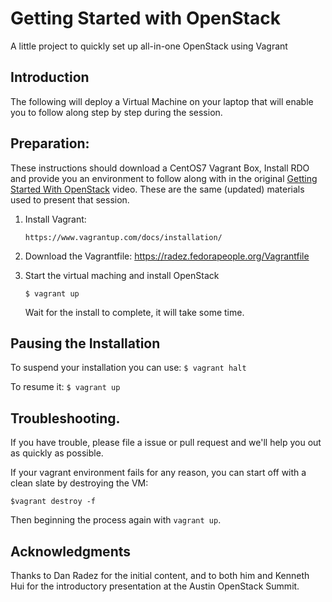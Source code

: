 # Getting Started with OpenStack 
A little project to quickly set up all-in-one OpenStack using Vagrant

## Introduction
The following will deploy a Virtual Machine on your laptop that will enable you to
follow along step by step during the session.

## Preparation:

These instructions should download a CentOS7 Vagrant Box, Install RDO and provide
you an environment to follow along with in the original [Getting Started With
OpenStack](https://www.openstack.org/videos/austin-2016/getting-started-with-openstack)
video. These are the same (updated) materials used to present that session.


1. Install Vagrant: 

   ```https://www.vagrantup.com/docs/installation/```

2. Download the Vagrantfile: https://radez.fedorapeople.org/Vagrantfile

3. Start the virtual maching and install OpenStack

   ```$ vagrant up```

   Wait for the install to complete, it will take some time.

## Pausing the Installation

To suspend your installation you can use:
```$ vagrant halt```

To resume it:
```$ vagrant up```

## Troubleshooting.

If you have trouble, please file a issue or pull request and we'll help you
out as quickly as possible.

If your vagrant environment fails for any reason, you can start off with
a clean slate by destroying the VM:

```$vagrant destroy -f```

Then beginning the process again with `vagrant up`.

## Acknowledgments

Thanks to Dan Radez for the initial content, and to both him and
Kenneth Hui for the introductory presentation at the Austin OpenStack 
Summit.
